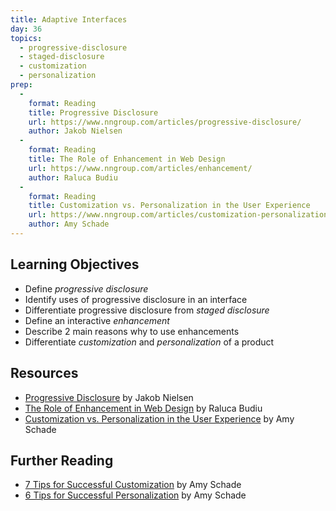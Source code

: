```yaml
---
title: Adaptive Interfaces
day: 36
topics:
  - progressive-disclosure
  - staged-disclosure
  - customization
  - personalization
prep:
  -
    format: Reading
    title: Progressive Disclosure
    url: https://www.nngroup.com/articles/progressive-disclosure/
    author: Jakob Nielsen
  -
    format: Reading
    title: The Role of Enhancement in Web Design
    url: https://www.nngroup.com/articles/enhancement/
    author: Raluca Budiu
  -
    format: Reading
    title: Customization vs. Personalization in the User Experience
    url: https://www.nngroup.com/articles/customization-personalization/
    author: Amy Schade
---
```


Learning Objectives
-------------------

- Define *progressive disclosure*
- Identify uses of progressive disclosure in an interface
- Differentiate progressive disclosure from *staged disclosure*
- Define an interactive *enhancement*
- Describe 2 main reasons why to use enhancements
- Differentiate *customization* and *personalization* of a product


Resources
---------

- [Progressive Disclosure](https://www.nngroup.com/articles/progressive-disclosure/) by Jakob Nielsen
- [The Role of Enhancement in Web Design](https://www.nngroup.com/articles/enhancement/) by Raluca Budiu
- [Customization vs. Personalization in the User Experience](https://www.nngroup.com/articles/customization-personalization/) by Amy Schade


Further Reading
---------------

- [7 Tips for Successful Customization](https://www.nngroup.com/articles/customization/) by Amy Schade
- [6 Tips for Successful Personalization](https://www.nngroup.com/articles/personalization/) by Amy Schade
